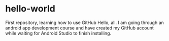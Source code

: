 # hello-world
First repository, learning how to use GitHub
Hello, all. I am going through an android app development course and have created my GitHub account while waiting for Android Studio to finish installing.

